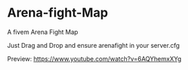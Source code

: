 # Arena-fight-Map

A fivem Arena Fight Map

Just Drag and Drop and ensure arenafight in your server.cfg

Preview: https://www.youtube.com/watch?v=6AQYhemxXYg
